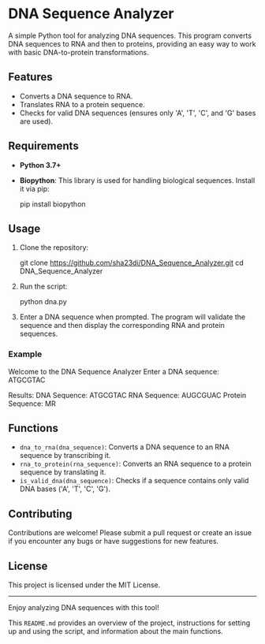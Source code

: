# DNA Sequence Analyzer

A simple Python tool for analyzing DNA sequences. This program converts DNA sequences to RNA and then to proteins, providing an easy way to work with basic DNA-to-protein transformations.

## Features

- Converts a DNA sequence to RNA.
- Translates RNA to a protein sequence.
- Checks for valid DNA sequences (ensures only 'A', 'T', 'C', and 'G' bases are used).

## Requirements

- **Python 3.7+**
- **Biopython**: This library is used for handling biological sequences. Install it via pip:

  
  pip install biopython
  

## Usage

1. Clone the repository:

 
   git clone https://github.com/sha23di/DNA_Sequence_Analyzer.git
   cd DNA_Sequence_Analyzer


2. Run the script:

   
   python dna.py
   

3. Enter a DNA sequence when prompted. The program will validate the sequence and then display the corresponding RNA and protein sequences.

### Example


Welcome to the DNA Sequence Analyzer
Enter a DNA sequence: ATGCGTAC

Results:
DNA Sequence: ATGCGTAC
RNA Sequence: AUGCGUAC
Protein Sequence: MR


## Functions

- `dna_to_rna(dna_sequence)`: Converts a DNA sequence to an RNA sequence by transcribing it.
- `rna_to_protein(rna_sequence)`: Converts an RNA sequence to a protein sequence by translating it.
- `is_valid_dna(dna_sequence)`: Checks if a sequence contains only valid DNA bases ('A', 'T', 'C', 'G').

## Contributing

Contributions are welcome! Please submit a pull request or create an issue if you encounter any bugs or have suggestions for new features.

## License

This project is licensed under the MIT License.

---

Enjoy analyzing DNA sequences with this tool!


This `README.md` provides an overview of the project, instructions for setting up and using the script, and information about the main functions.

